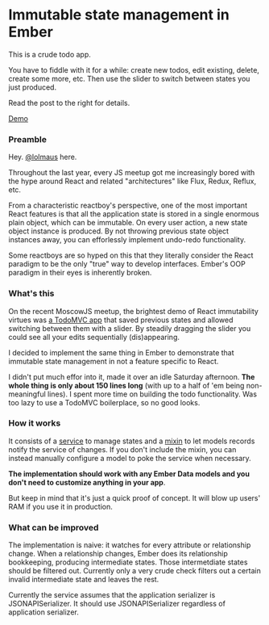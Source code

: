 # Immutable state management in Ember

This is a crude todo app.

You have to fiddle with it for a while: create new todos, edit existing, delete, create some more, etc. Then use the slider to switch between states you just produced.

Read the post to the right for details.

[Demo](http://ember-app-state-slider.divshot.io/)


### Preamble

Hey. [@lolmaus](https://github.com/lolmaus) here.

Throughout the last year, every JS meetup got me increasingly bored with the hype around React and related "architectures" like Flux, Redux, Reflux, etc.

From a characteristic reactboy's perspective, one of the most important React features is that all the application state is stored in a single enormous plain object, which can be immutable. On every user action, a new state object instance is produced. By not throwing previous state object instances away, you can efforlessly implement undo-redo functionality.

Some reactboys are so hyped on this that they literally consider the React paradigm to be the only "true" way to develop interfaces. Ember's OOP paradigm in their eyes is inherently broken.


### What's this

On the recent MoscowJS meetup, the brightest demo of React immutability virtues was [a TodoMVC app](https://github.com/calesce/redux-slider-monitor) that saved previous states and allowed switching between them with a slider. By steadily dragging the slider you could see all your edits sequentially (dis)appearing.

I decided to implement the same thing in Ember to demonstrate that immutable state management in not a feature specific to React.

I didn't put much effor into it, made it over an idle Saturday afternoon. **The whole thing is only about 150 lines long** (with up to a half of 'em being non-meaningful lines). I spent more time on building the todo functionality. Was too lazy to use a TodoMVC boilerplace, so no good looks.


### How it works

It consists of a [service](https://github.com/lolmaus/ember-app-state-slider/blob/development/app/services/state.js) to manage states and a [mixin](https://github.com/lolmaus/ember-app-state-slider/blob/development/app/mixins/model-save-state.js) to let models records notify the service of changes. If you don't include the mixin, you can instead manually configure a model to poke the service when necessary.

**The implementation should work with any Ember Data models and you don't need to customize anything in your app**.

But keep in mind that it's just a quick proof of concept. It will blow up users' RAM if you use it in production.


### What can be improved

The implementation is naive: it watches for every attribute or relationship change. When a relationship changes, Ember does its relationship bookkeeping, producing intermediate states. Those intermetdiate states should be filtered out. Currently only a very crude check filters out a certain invalid intermediate state and leaves the rest.

Currently the service assumes that the application serializer is JSONAPISerializer. It should use  JSONAPISerializer regardless of application serializer.
